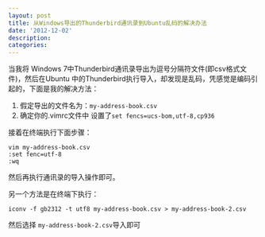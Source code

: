 ```yaml
---
layout: post
title: 从Windows导出的Thunderbird通讯录到Ubuntu乱码的解决办法
date: '2012-12-02'
description:
categories:
---
```

当我将 Windows 7中Thunderbird通讯录导出为逗号分隔符文件(即csv格式文件)，然后在Ubuntu 中的Thunderbird执行导入，却发现是乱码，凭感觉是编码引起的，下面是我的解决方法：

1. 假定导出的文件名为：`my-address-book.csv`
2. 确定你的.vimrc文件中 设置了`set fencs=ucs-bom,utf-8,cp936`

接着在终端执行下面步骤：

	vim my-address-book.csv
	:set fenc=utf-8
	:wq

然后再执行通讯录的导入操作即可。

另一个方法是在终端下执行：

	iconv -f gb2312 -t utf8 my-address-book.csv > my-address-book-2.csv

然后选择 `my-address-book-2.csv`导入即可

